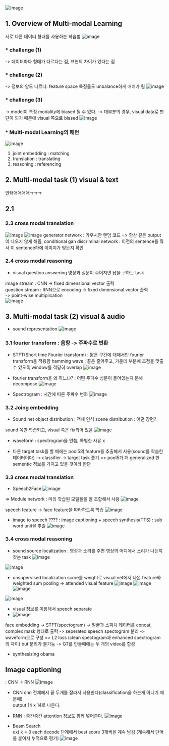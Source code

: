 
![image](https://user-images.githubusercontent.com/51853700/133568611-808b95d8-7976-4518-94c4-7cdc1d2ca061.png)


## 1. Overview of Multi-modal Learning
서로 다른 데이터 형태를 사용하는 학습법 
![image](https://user-images.githubusercontent.com/51853700/133548786-4c2d03e3-8f54-4090-af7d-fbae95f2ad08.png)

### * challenge (1)
-> 데이터마다 형태가 다르다는 점, 표현의 차이가 있다는 점

### * challenge (2)
-> 정보의 양도 다르다. feature space 특징들도 unbalance하게 매치가 됨
![image](https://user-images.githubusercontent.com/51853700/133548930-6845ac6c-ba57-4492-a727-0139bbdc9c26.png)

### * challenge (3)
-> model이 특정 modality에 biased 될 수 있다.
-> 대부분의 경우, visual data로 판단이 되기 때문에 visual 쪽으로 biased 
![image](https://user-images.githubusercontent.com/51853700/133549074-035db083-cba5-4b4f-81ce-ff0e5c881cc5.png)



### * Multi-modal Learning의 패턴
![image](https://user-images.githubusercontent.com/51853700/133549166-ceb30071-9e0e-43f7-95aa-e48b867f80bb.png)

1) joint embedding : matching
2) translation : translating
3) reasoning : referencing



## 2. Multi-modal task (1) visual & text

안돼애애애애ㅠㅠㅠ
## 2.1 


### 2.3 cross modal translation

![image](https://user-images.githubusercontent.com/51853700/133558625-c58ed378-ea2d-40ac-bcd2-e43c3744d84b.png)
![image](https://user-images.githubusercontent.com/51853700/133558658-74b47dee-2c6f-42d5-8260-6f545fd718c5.png)
generator network
: 가우시안 랜덤 코드 => 항상 같은 output이 나오지 않게 해줌, conditional gan
discriminal network
: 이전의 sentence를 줘서 이 sentence하에 이미지가 맞는지 확인

### 2.4 cross modal reasoning
* visual question answering
영상과 질문이 주어지면 답을 구하는 task

image stream : CNN  -> fixed dimensional vector 출력  
question stream : RNN으로 encoding -> fixed dimensional vector 출력  
-> point-wise multiplication  
![image](https://user-images.githubusercontent.com/51853700/133558931-781731b7-918f-46fc-b073-a9e0d8d13b0e.png)


## 3. Multi-modal task (2) visual & audio

* sound representation
![image](https://user-images.githubusercontent.com/51853700/133559384-223193c1-9095-4a3c-9f30-4c931621f77c.png)

### 3.1 fourier transform : 음향 -> 주파수로 변환
* STFT(Short time Fourier transform)
: 짧은 구간에 대해서만 fourier transform을 적용함
hamming wave : 끝은 줄어주고, 가운데 부분에 초점을 맞출 수 있도록 
window를 적당히 overlap
![image](https://user-images.githubusercontent.com/51853700/133560654-e8c8c5fd-43e6-482b-a633-0c5d9d0e7513.png)


* fourier transform을 왜 하느냐?
: 어떤 주파수 성분이 들어있는지 분해 decompose
![image](https://user-images.githubusercontent.com/51853700/133560881-4b4f25fc-4fe4-4c16-aa93-8892a97469df.png)

* Spectrogram
: 시간에 따른 주파수 변화
![image](https://user-images.githubusercontent.com/51853700/133561114-d5b77445-ea9d-4dae-86ed-6b3312fcf3b3.png)



### 3.2 Joing embedding
* Sound net
object distribution : 객체 인식
scene distribution : 어떤 장면?

sound 쪽만 학습되고, visual 쪽은 fix되어 있음 
![image](https://user-images.githubusercontent.com/51853700/133562811-699fd82b-f1ba-4b45-a827-1cbf07ada453.png)

* waveform : spectrogram을 안씀, 특별한 사유 x

* 다른 target task를 할 때에는 pool5의 feature를 추출해서 사용(sound를 학습한 데이터이다) -> classifier -> target task 풀기
=> pool5가 더 generalized 한 sementic 정보를 가지고 있을 것이라 판단

### 3.3 cross modal translation

* Speech2Face
![image](https://user-images.githubusercontent.com/51853700/133563471-5597bbb2-fb05-4813-9156-91ea88bb2876.png)

=> Module network
: 미리 학습된 모델들을 잘 조합해서 사용 
![image](https://user-images.githubusercontent.com/51853700/133563558-d19d318c-a5fc-4f1a-b929-91783fcba3b1.png)

speech feature -> face feature을 따라하도록 학습
![image](https://user-images.githubusercontent.com/51853700/133563786-9c42d255-15e3-4ded-893e-640906a0d387.png)



* image to speech ????
: image captioning + speech synthesis(TTS)
: sub word unit을 추출
![image](https://user-images.githubusercontent.com/51853700/133564450-e29b4238-b937-4072-a327-2133d67e7435.png)




### 3.4 cross modal reasoning
* sound source localization
: 영상과 소리를 주면 영상의 어디에서 소리가 나는지 찾는 task
![image](https://user-images.githubusercontent.com/51853700/133564891-156a004a-a420-4da3-9c4e-78ea671f07dc.png)

![image](https://user-images.githubusercontent.com/51853700/133565095-8daa9889-157f-499c-a53d-e05277594f85.png)

* unsupervised
localization score를 weight로 visual net에서 나온 feature와 weighted sum pooling => attended visual feature
![image](https://user-images.githubusercontent.com/51853700/133565232-eaef2179-8a49-404e-ad6f-9a070ddc7578.png)
![image](https://user-images.githubusercontent.com/51853700/133565392-1e0b41e4-a975-4375-b542-aabb1142066b.png)
![image](https://user-images.githubusercontent.com/51853700/133565414-ac939796-d6ad-4240-af61-709056a101fd.png)



![image](https://user-images.githubusercontent.com/51853700/133564450-e29b4238-b937-4072-a327-2133d67e7435.png)



* visual 정보를 이용해서 speech separate
* ![image](https://user-images.githubusercontent.com/51853700/133565811-52118768-ba11-4eba-a7ae-3b5c2b33d526.png)

face embedding -> STFT(spectogram) -> 얼굴과 스피치 데이터를 concat, complex mask 형태로 출력 -> seperated speech spectogram 분리 -> waveform으로 구성
=> L2 loss (clean spectogram과 enhanced spectrogram 의 차이) but 분리가 불가능 -> GT를 만들때에는 두 개의 video를 합성

* synthesizing obama




## Image captioning
: CNN -> RNN
![image](https://user-images.githubusercontent.com/51853700/133566659-365ea4be-7bd5-44d3-b9db-209cfa7dcd19.png)

- CNN
cnn 전체에서 끝 두개를 잘라서 사용한다(classification을 하는게 아니기 때문에)  
 output 14 x 14로 나온다.
 
 
- RNN
: 중간중간 attention 정보도 함께 넣어준다.
![image](https://user-images.githubusercontent.com/51853700/133567115-2c136a51-4aea-46e9-8603-33d38d9e0c1c.png)


* Beam Search  
ex) k = 3
each decode 단계에서 best score 3개씩을 계속 남김 (계속해서 단어를 붙여서 누적으로 평가)
![image](https://user-images.githubusercontent.com/51853700/133568210-ada063f3-53bc-43b0-b4b4-afc7697a01e4.png)


 
 
